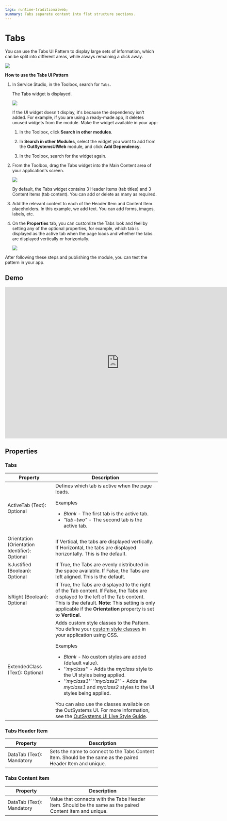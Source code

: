 ```yaml
---
tags: runtime-traditionalweb; 
summary: Tabs separate content into flat structure sections.
---
```


# Tabs

You can use the Tabs UI Pattern to display large sets of information, which can be split into different areas, while always remaining a click away.

![](images/tabs-1.gif?width=650)

**How to use the Tabs UI Pattern**

1. In Service Studio, in the Toolbox, search for `Tabs`.

    The Tabs widget is displayed.

    ![](images/tabs-2-ss.png)

    If the UI widget doesn't display, it's because the dependency isn't added. For example, if you are using a ready-made app, it deletes unused widgets from the module. Make the widget available in your app:

    1. In the Toolbox, click **Search in other modules**.
    
    1. In **Search in other Modules**, select the widget you want to add from the **OutSystemsUIWeb** module, and click **Add Dependency**. 
    
    1. In the Toolbox, search for the widget again.

1. From the Toolbox, drag the Tabs widget into the Main Content area of your application's screen.

    ![](images/tabs-3-ss.png)

    By default, the Tabs widget contains 3 Header Items (tab titles) and 3 Content Items (tab content). You can add or delete as many as required.
  
1. Add the relevant content to each of the Header Item and Content Item placeholders. In this example, we add text. You can add forms, images, labels, etc.

1. On the **Properties** tab, you can customize the Tabs look and feel by setting any of the optional properties, for example, which tab is displayed as the active tab when the page loads and whether the tabs are displayed vertically or horizontally.

    ![](images/tabs-4-ss.png)

After following these steps and publishing the module, you can test the pattern in your app.

## Demo

<iframe width="750" height="500" src="https://www.youtube.com/embed/97uPVx-Q1lQ" frameborder="0" allow="accelerometer; autoplay; encrypted-media; gyroscope; picture-in-picture" allowfullscreen="allowfullscreen">
</iframe>

## Properties

### Tabs

| **Property** |  **Description** |
|---|---|
| ActiveTab (Text): Optional  |  Defines which tab is active when the page loads. <p>Examples</p><ul><li>_Blank_ - The first tab is the active tab.</li><li>_"tab-two"_ - The second tab is the active tab. </li></ul> | 
| Orientation (Orientation Identifier): Optional  |  If Vertical, the tabs are displayed vertically. If Horizontal, the tabs are displayed horizontally. This is the default.|
| IsJustified (Boolean): Optional  | If True, the Tabs are evenly distributed in the space available. If False, the Tabs are left aligned. This is the default.|
| IsRight (Boolean): Optional  | If True, the Tabs are displayed to the right of the Tab content. If False, the Tabs are displayed to the left of the Tab content. This is the default. **Note**: This setting is only applicable if the **Orientation** property is set to **Vertical**. |
| ExtendedClass (Text): Optional  |  Adds custom style classes to the Pattern. You define your [custom style classes](../../../../../../develop/ui/look-feel/css.md) in your application using CSS. <p>Examples <ul><li>_Blank_ - No custom styles are added (default value).</li><li>_''myclass''_ - Adds the _myclass_ style to the UI styles being applied.</li><li>_''myclass1'' ''myclass2''_ - Adds the _myclass1_ and _myclass2_ styles to the UI styles being applied.</li></ul></p>You can also use the classes available on the OutSystems UI. For more information, see the [OutSystems UI Live Style Guide](https://outsystemsui.outsystems.com/StyleGuidePreview/Styles). |

### Tabs Header Item

| **Property** |  **Description** |
|---|---|
| DataTab (Text): Mandatory  |  Sets the name to connect to the Tabs Content Item. Should be the same as the paired Header Item and unique. |  

### Tabs Content Item

| **Property** |  **Description** |  
|---|---|
| DataTab (Text): Mandatory  |  Value that connects with the Tabs Header Item. Should be the same as the paired Content Item and unique. |
